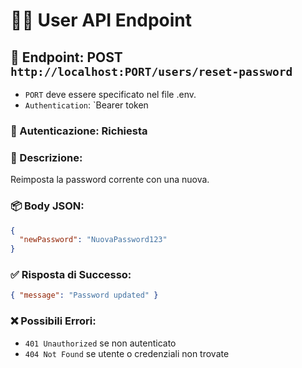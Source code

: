 # 🧑‍💻 User API Endpoint

## 📍 Endpoint: POST `http://localhost:PORT/users/reset-password`

- `PORT` deve essere specificato nel file .env.
- `Authentication`: `Bearer token

### 🔐 Autenticazione: Richiesta

### 📝 Descrizione:

Reimposta la password corrente con una nuova.

### 📦 Body JSON:

```json
{
  "newPassword": "NuovaPassword123"
}
```

### ✅ Risposta di Successo:

```json
{ "message": "Password updated" }
```

### ❌ Possibili Errori:

- `401 Unauthorized` se non autenticato
- `404 Not Found` se utente o credenziali non trovate
